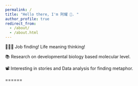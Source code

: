 ```yaml
---
permalink: /
title: "Hello there, I'm 阿耀 👋. "
author_profile: true
redirect_from: 
  - /about/
  - /about.html
---
```


👨🏻‍💻 Job finding! Life meaning thinking!  

📚 Research on developmental biology based molecular level.

📽️ Interesting in stories and Data analysis for finding metaphor. 

======
